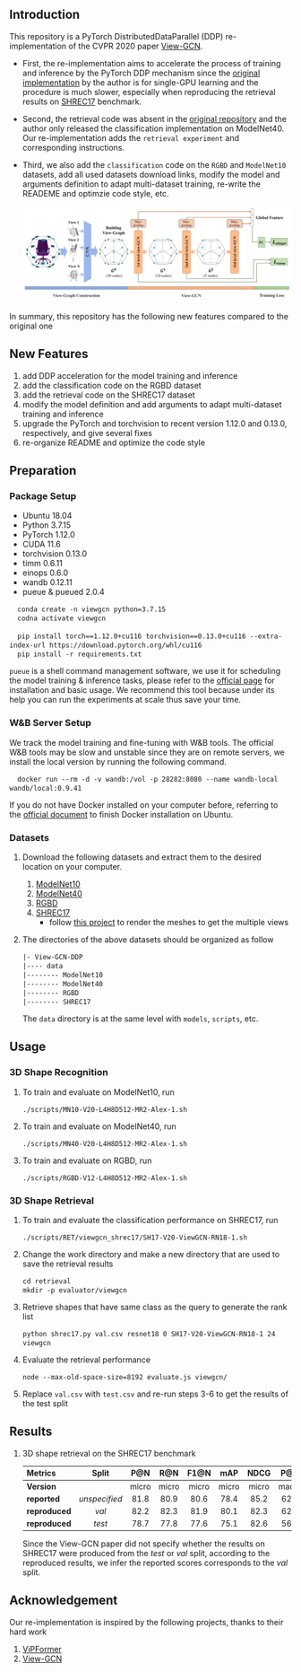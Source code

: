 ## Introduction
This repository is a PyTorch DistributedDataParallel (DDP) re-implementation of the CVPR 2020 paper [View-GCN](https://openaccess.thecvf.com/content_CVPR_2020/html/Wei_View-GCN_View-Based_Graph_Convolutional_Network_for_3D_Shape_Analysis_CVPR_2020_paper.html). 


* First, the re-implementation aims to accelerate the process of training and inference by the PyTorch DDP mechanism since
the [original implementation](https://github.com/weixmath/view-GCN) by the author is for single-GPU learning
and the procedure is much slower, especially when reproducing the retrieval results on [SHREC17](https://shapenet.cs.stanford.edu/shrec17/) benchmark. 

* Second, the retrieval code was absent in the [original repository](https://github.com/weixmath/view-GCN) and 
the author only released the classification implementation on ModelNet40. Our re-implementation adds the `retrieval experiment` and corresponding instructions. 

* Third, we also add the `classification` code on the `RGBD` and `ModelNet10` datasets, add all used datasets download links, modify the model and arguments definition to adapt multi-dataset training, 
re-write the READEME and optimzie code style, etc.

    ![](images/viewgcn_architecture.png)

In summary, this repository has the following new features compared to the original one

## New Features
1. add DDP acceleration for the model training and inference
2. add the classification code on the RGBD dataset
3. add the retrieval code on the SHREC17 dataset
4. modify the model definition and add arguments to adapt multi-dataset training and inference 
5. upgrade the PyTorch and torchvision to recent version 1.12.0 and 0.13.0, respectively, and give several fixes
6. re-organize README and optimize the code style

## Preparation
### Package Setup
* Ubuntu 18.04
* Python 3.7.15
* PyTorch 1.12.0
* CUDA 11.6
* torchvision 0.13.0
* timm 0.6.11
* einops 0.6.0
* wandb 0.12.11
* pueue & pueued 2.0.4

```shell
  conda create -n viewgcn python=3.7.15
  codna activate viewgcn

  pip install torch==1.12.0+cu116 torchvision==0.13.0+cu116 --extra-index-url https://download.pytorch.org/whl/cu116
  pip install -r requirements.txt
```

`pueue` is a shell command management software, we use it for scheduling the model training & inference tasks, please refer to the [official page](https://github.com/Nukesor/pueue) for installation and basic usage. 
We recommend this tool because under its help you can run the experiments at scale thus save your time. 

### W&B Server Setup
We track the model training and fine-tuning with W&B tools. The official W&B tools may be slow and unstable since 
they are on remote servers, we install the local version by running the following command. 

```shell
  docker run --rm -d -v wandb:/vol -p 28282:8080 --name wandb-local wandb/local:0.9.41
```

If you do not have Docker installed on your computer before, referring to the [official document](https://docs.docker.com/engine/install/ubuntu/) to finish Docker installation on Ubuntu.

### Datasets
1. Download the following datasets and extract them to the desired location on your computer. 
    1. [ModelNet10](https://data.airc.aist.go.jp/kanezaki.asako/data/modelnet10v2png_ori2.tar)
    2. [ModelNet40](https://data.airc.aist.go.jp/kanezaki.asako/data/modelnet40v2png_ori4.tar)
    3. [RGBD](https://rgbd-dataset.cs.washington.edu/dataset/)
    4. [SHREC17](https://shapenet.cs.stanford.edu/shrec17/)
        - follow [this project](https://github.com/kanezaki/SHREC2017_track3) to render the meshes to get the multiple views

2. The directories of the above datasets should be organized as follow 
    ```
    |- View-GCN-DDP
    |---- data
    |-------- ModelNet10
    |-------- ModelNet40
    |-------- RGBD
    |-------- SHREC17
    ```
    The `data` directory is at the same level with `models`, `scripts`, etc.

## Usage
### 3D Shape Recognition
1. To train and evaluate on ModelNet10, run
    ```shell
    ./scripts/MN10-V20-L4H8D512-MR2-Alex-1.sh
    ```

2. To train and evaluate on ModelNet40, run
    ```shell
    ./scripts/MN40-V20-L4H8D512-MR2-Alex-1.sh
    ```

3. To train and evaluate on RGBD, run
    ```shell
    ./scripts/RGBD-V12-L4H8D512-MR2-Alex-1.sh
    ```

### 3D Shape Retrieval
1. To train and evaluate the classification performance on SHREC17, run
    ```shell
    ./scripts/RET/viewgcn_shrec17/SH17-V20-ViewGCN-RN18-1.sh
    ```

2. Change the work directory and make a new directory that are used to save the retrieval results
    ```
    cd retrieval
    mkdir -p evaluator/viewgcn
    ```

3. Retrieve shapes that have same class as the query to generate the rank list
    ```
    python shrec17.py val.csv resnet18 0 SH17-V20-ViewGCN-RN18-1 24 viewgcn
    ```

4. Evaluate the retrieval performance
    ```
    node --max-old-space-size=8192 evaluate.js viewgcn/
    ```

5. Replace `val.csv` with `test.csv` and re-run steps 3-6 to get the results of the test split

## Results
1. 3D shape retrieval on the SHREC17 benchmark

    |   Metrics    | Split | P@N | R@N | F1@N | mAP | NDCG | P@N | R@N | F1@N | mAP | NDCG |
    | :--- | :---: | :---: | :---: | :---: | :---: | :---: | :---: | :---: | :---: | :---: | :---: |
    |   **Version** | | micro | micro | micro | micro | micro | macro | macro | macro | macro | macro |
    | **reported** | _unspecified_ | 81.8 | 80.9 | 80.6 | 78.4 | 85.2 | 62.9 | 65.2 | 61.1 | 60.2 | 66.5 |
    | **reproduced** | _val_ | 82.2 | 82.3 | 81.9 | 80.1 | 82.3 | 62.6 | 66.6 | 63.0 | 62.3 | 68.3 |
    | **reproduced** | _test_ | 78.7 | 77.8 | 77.6 | 75.1 | 82.6 | 56.8 | 61.2 | 56.6 | 56.3 | 63.3 |

    Since the View-GCN paper did not specify whether the results on SHREC17 were produced from the _test_ or _val_ split, according to the reproduced results, we infer the reported scores corresponds to the _val_ split. 

## Acknowledgement
Our re-implementation is inspired by the following projects, thanks to their hard work
1. [ViPFormer](https://github.com/auniquesun/ViPFormer)
2. [View-GCN](https://github.com/weixmath/view-GCN)
